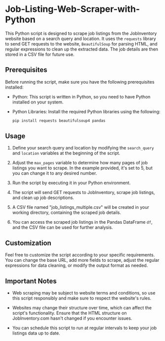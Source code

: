 # Job-Listing-Web-Scraper-with-Python

This Python script is designed to scrape job listings from the JobInventory website based on a search query and location. It uses the `requests` library to send GET requests to the website, `BeautifulSoup` for parsing HTML, and regular expressions to clean up the extracted data. The job details are then stored in a CSV file for future use.

## Prerequisites

Before running the script, make sure you have the following prerequisites installed:

- Python: This script is written in Python, so you need to have Python installed on your system.

- Python Libraries: Install the required Python libraries using the following:

  ```bash
  pip install requests beautifulsoup4 pandas
  ```

## Usage

1. Define your search query and location by modifying the `search_query` and `location` variables at the beginning of the script.

2. Adjust the `max_pages` variable to determine how many pages of job listings you want to scrape. In the example provided, it's set to 5, but you can change it to any desired number.

3. Run the script by executing it in your Python environment.

4. The script will send GET requests to JobInventory, scrape job listings, and clean up job descriptions.

5. A CSV file named "job_listings_multiple.csv" will be created in your working directory, containing the scraped job details.

6. You can access the scraped job listings in the Pandas DataFrame `df`, and the CSV file can be used for further analysis.

## Customization

Feel free to customize the script according to your specific requirements. You can change the base URL, add more fields to scrape, adjust the regular expressions for data cleaning, or modify the output format as needed.

## Important Notes

- Web scraping may be subject to website terms and conditions, so use this script responsibly and make sure to respect the website's rules.

- Websites may change their structure over time, which can affect the script's functionality. Ensure that the HTML structure on JobInventory.com hasn't changed if you encounter issues.

- You can schedule this script to run at regular intervals to keep your job listings data up to date.
